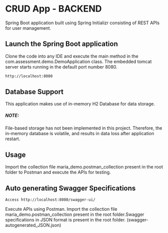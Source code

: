 # CRUD App - BACKEND

Spring Boot application built using Spring Initializr consisting of REST APIs for user management.

## Launch the Spring Boot application 

Clone the code into any IDE and execute the main method in the com.assessment.demo.DemoApplication class. The embedded tomcat server starts running in the default port number 8080.

```bash
http://localhost:8080
```
## Database Support

This application makes use of in-memory H2 Database for data storage.
##### NOTE:
File-based storage has not been implemented in this project. Therefore, the in-memory database is volatile, and results in data loss after application restart.

## Usage

Import the collection file maria_demo.postman_collection present in the root folder to Postman and execute the APIs for testing.


## Auto generating Swagger Specifications 
```.
Access http://localhost:8080/swagger-ui/
```




Execute APIs using Postman. Import the collection file maria_demo.postman_collection present in the root folder.Swagger specifications in JSON format is present in the root folder. (swagger-autogenerated_JSON.json)

